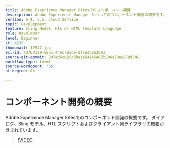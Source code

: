 ```yaml
---
title: Adobe Experience Manager Sitesでのコンポーネント開発
description: Adobe Experience Manager Sitesでのコンポーネント開発の概要です。 ダイアログ、Sling モデル、HTL スクリプトおよびクライアント側ライブラリの概要が含まれています。
version: 6.4, 6.5, Cloud Service
topic: Development
feature: Sling Model, HTL or HTML Template Language
role: Developer
level: Beginner
kt: 4235
thumbnail: 32547.jpg
exl-id: ad767329-58bc-44ec-83de-2f5e3c8a30a3
source-git-commit: 307ed6cd25d5be1e54145406b206a78ec878d548
workflow-type: tm+mt
source-wordcount: '55'
ht-degree: 0%

---
```


# コンポーネント開発の概要

Adobe Experience Manager Sitesでのコンポーネント開発の概要です。 ダイアログ、Sling モデル、HTL スクリプトおよびクライアント側ライブラリの概要が含まれています。

>[!VIDEO](https://video.tv.adobe.com/v/32547/?quality=12&learn=on)
